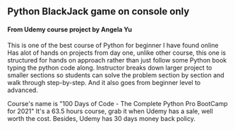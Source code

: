 ## Python BlackJack game on console only

#### From Udemy course project by Angela Yu 

This is one of the best course of Python for beginner I have found online
Has alot of hands on projects from day one, unlike other course, this one 
is structured for hands on approach rather than just follow some Python book
typing the python code along.  Instructor breaks down larger project to smaller 
sections so students can solve the problem section by section and walk through
step-by-step.  And it also goes from beginner level to advanced.

Course's name is "100 Days of Code - The Complete Python Pro BootCamp for 2021"
It's a 63.5 hours course, grab it when Udemy has a sale, well worth the cost.
Besides, Udemy has 30 days money back policy.
